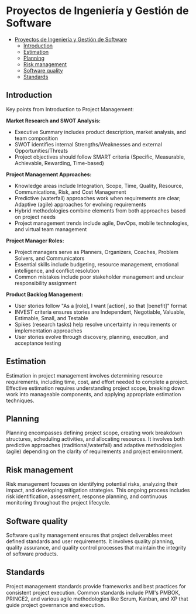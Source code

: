 # Proyectos de Ingeniería y Gestión de Software

- [Proyectos de Ingeniería y Gestión de Software](#proyectos-de-ingeniería-y-gestión-de-software)
  - [Introduction](#introduction)
  - [Estimation](#estimation)
  - [Planning](#planning)
  - [Risk management](#risk-management)
  - [Software quality](#software-quality)
  - [Standards](#standards)

## Introduction

Key points from Introduction to Project Management:

**Market Research and SWOT Analysis:**

- Executive Summary includes product description, market analysis, and team composition
- SWOT identifies internal Strengths/Weaknesses and external Opportunities/Threats
- Project objectives should follow SMART criteria (Specific, Measurable, Achievable, Rewarding, Time-based)

**Project Management Approaches:**

- Knowledge areas include Integration, Scope, Time, Quality, Resource, Communications, Risk, and Cost Management
- Predictive (waterfall) approaches work when requirements are clear; Adaptive (agile) approaches for evolving requirements
- Hybrid methodologies combine elements from both approaches based on project needs
- Project management trends include agile, DevOps, mobile technologies, and virtual team management

**Project Manager Roles:**

- Project managers serve as Planners, Organizers, Coaches, Problem Solvers, and Communicators
- Essential skills include budgeting, resource management, emotional intelligence, and conflict resolution
- Common mistakes include poor stakeholder management and unclear responsibility assignment

**Product Backlog Management:**

- User stories follow "As a [role], I want [action], so that [benefit]" format
- INVEST criteria ensures stories are Independent, Negotiable, Valuable, Estimable, Small, and Testable
- Spikes (research tasks) help resolve uncertainty in requirements or implementation approaches
- User stories evolve through discovery, planning, execution, and acceptance testing

## Estimation

Estimation in project management involves determining resource requirements, including time, cost, and effort needed to complete a project. Effective estimation requires understanding project scope, breaking down work into manageable components, and applying appropriate estimation techniques.

## Planning

Planning encompasses defining project scope, creating work breakdown structures, scheduling activities, and allocating resources. It involves both predictive approaches (traditional/waterfall) and adaptive methodologies (agile) depending on the clarity of requirements and project environment.

## Risk management

Risk management focuses on identifying potential risks, analyzing their impact, and developing mitigation strategies. This ongoing process includes risk identification, assessment, response planning, and continuous monitoring throughout the project lifecycle.

## Software quality

Software quality management ensures that project deliverables meet defined standards and user requirements. It involves quality planning, quality assurance, and quality control processes that maintain the integrity of software products.

## Standards

Project management standards provide frameworks and best practices for consistent project execution. Common standards include PMI's PMBOK, PRINCE2, and various agile methodologies like Scrum, Kanban, and XP that guide project governance and execution.
